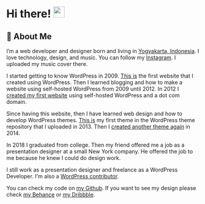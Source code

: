 # Hi there! <img src="https://media.giphy.com/media/hvRJCLFzcasrR4ia7z/giphy.gif" width="29px" height="29px">

## 🚀 About Me

I’m a web developer and designer born and living in [Yogyakarta, Indonesia](https://goo.gl/maps/4RJqywwc9breWFrZ8). I love technology, design, and music. You can follow my [Instagram](https://www.instagram.com/dhimas.kirana/). I uploaded my music cover there.

I started getting to know WordPress in 2009. [This is](https://dhimaskirana.wordpress.com/) the first website that I created using WordPress. Then I learned blogging and how to make a website using self-hosted WordPress from 2009 until 2012. In 2012 I [created my first website](https://www.dhimaskirana.com/blog-baru-semangat-baru/) using self-hosted WordPress and a dot com domain.

Since having this website, then I have learned web design and how to develop WordPress themes. [This is](https://www.dhimaskirana.com/dk-wordpress-themes/) my first theme in the WordPress theme repository that I uploaded in 2013. Then I [created another theme again](https://www.dhimaskirana.com/mahal-wordpress-themes/) in 2014.

In 2018 I graduated from college. Then my friend offered me a job as a presentation designer at a small New York company. He offered the job to me because he knew I could do design work.

I still work as a presentation designer and freelance as a WordPress Developer. I'm also a [WordPress contributor](https://profiles.wordpress.org/dhmskrn/).

You can check my code on [my Github](https://github.com/dhimaskirana). If you want to see my design please check [my Behance](https://www.behance.net/dhimaskirana) or [my Dribbble](https://dribbble.com/dhimaskirana).
